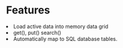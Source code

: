 # Features

<li>Load active data into memory data grid</li>
<li>get(), put() search()</li>
<li>Automatically map to SQL database tables.</li>
